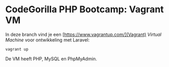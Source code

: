 # CodeGorilla PHP Bootcamp: Vagrant VM 

In deze branch vind je een [https://www.vagrantup.com/](Vagrant) _Virtual Machine_ voor ontwikkeling met Laravel:

    vagrant up

De VM heeft PHP, MySQL en PhpMyAdmin.